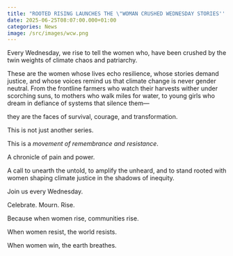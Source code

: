 ```yaml
---
title: "ROOTED RISING LAUNCHES THE \"WOMAN CRUSHED WEDNESDAY STORIES'' "
date: 2025-06-25T08:07:00.000+01:00
categories: News
image: /src/images/wcw.png
---
```

Every Wednesday, we rise to tell the women who, have been crushed by the twin weights of climate chaos and patriarchy.

These are the women whose lives echo resilience, whose stories demand justice, and whose voices remind us that climate change is never gender neutral. From the frontline farmers who watch their harvests wither under scorching suns, to mothers who walk miles for water, to young girls who dream in defiance of systems that silence them—

they are the faces of survival, courage, and transformation.

This is not just another series.

This is a *movement of remembrance and resistance*.

A chronicle of pain and power.

A call to unearth the untold, to amplify the unheard, and to stand rooted with women shaping climate justice in the shadows of inequity.

Join us every Wednesday.

Celebrate. Mourn. Rise.

Because when women rise, communities rise.

When women resist, the world resists.

When women win, the earth breathes.
